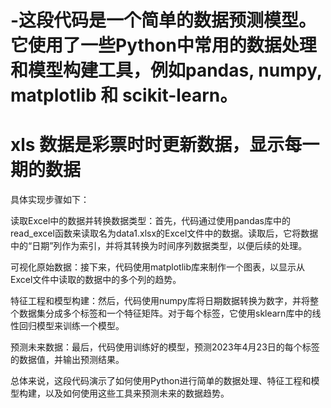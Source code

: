 # -这段代码是一个简单的数据预测模型。它使用了一些Python中常用的数据处理和模型构建工具，例如pandas, numpy, matplotlib 和 scikit-learn。

# xls 数据是彩票时时更新数据，显示每一期的数据

具体实现步骤如下：

读取Excel中的数据并转换数据类型：首先，代码通过使用pandas库中的read_excel函数来读取名为data1.xlsx的Excel文件中的数据。读取后，它将数据中的“日期”列作为索引，并将其转换为时间序列数据类型，以便后续的处理。

可视化原始数据：接下来，代码使用matplotlib库来制作一个图表，以显示从Excel文件中读取的数据中的多个列的趋势。

特征工程和模型构建：然后，代码使用numpy库将日期数据转换为数字，并将整个数据集分成多个标签和一个特征矩阵。对于每个标签，它使用sklearn库中的线性回归模型来训练一个模型。

预测未来数据：最后，代码使用训练好的模型，预测2023年4月23日的每个标签的数据值，并输出预测结果。

总体来说，这段代码演示了如何使用Python进行简单的数据处理、特征工程和模型构建，以及如何使用这些工具来预测未来的数据趋势。

